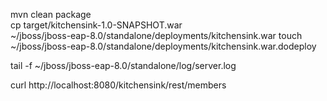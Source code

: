 mvn clean package                                      
cp target/kitchensink-1.0-SNAPSHOT.war \
~/jboss/jboss-eap-8.0/standalone/deployments/kitchensink.war
touch ~/jboss/jboss-eap-8.0/standalone/deployments/kitchensink.war.dodeploy


tail -f ~/jboss/jboss-eap-8.0/standalone/log/server.log


curl http://localhost:8080/kitchensink/rest/members   